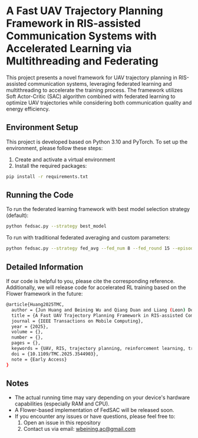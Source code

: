 # A Fast UAV Trajectory Planning Framework in RIS-assisted Communication Systems with Accelerated Learning via Multithreading and Federating

This project presents a novel framework for UAV trajectory planning in RIS-assisted communication systems, leveraging federated learning and multithreading to accelerate the training process. The framework utilizes Soft Actor-Critic (SAC) algorithm combined with federated learning to optimize UAV trajectories while considering both communication quality and energy efficiency.

## Environment Setup

This project is developed based on Python 3.10 and PyTorch. To set up the environment, please follow these steps:

1. Create and activate a virtual environment
2. Install the required packages:

```bash
pip install -r requirements.txt
```

## Running the Code

To run the federated learning framework with best model selection strategy (default):
```bash
python fedsac.py --strategy best_model  
```

To run with traditional federated averaging and custom parameters:
```bash
python fedsac.py --strategy fed_avg --fed_num 8 --fed_round 15 --episode 30
```

## Detailed Information


If our code is helpful to you, please cite the corresponding reference. Additionally, we will release code for accelerated RL training based on the Flower framework in the future:
```bash
@article{Huang2025TMC,
  author = {Jun Huang and Beining Wu and Qiang Duan and Liang (Leon) Dong and Shui Yu},
  title = {A Fast UAV Trajectory Planning Framework in RIS-assisted Communication Systems with Accelerated Learning via Multithreading and Federating},
  journal = {IEEE Transactions on Mobile Computing},
  year = {2025},
  volume = {},
  number = {},
  pages = {},
  keywords = {UAV, RIS, trajectory planning, reinforcement learning, training acceleration, federating},
  doi = {10.1109/TMC.2025.3544903},
  note = {Early Access}
}
```

## Notes

- The actual running time may vary depending on your device's hardware capabilities (especially RAM and CPU).
- A Flower-based implementation of FedSAC will be released soon.
- If you encounter any issues or have questions, please feel free to:
  1. Open an issue in this repository
  2. Contact us via email: wbeining.ac@gmail.com
